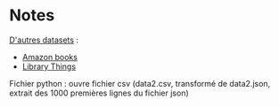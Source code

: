 # Notes

[D'autres datasets](https://cseweb.ucsd.edu/~jmcauley/datasets.html) : 
 - [Amazon books](https://cseweb.ucsd.edu/~jmcauley/datasets.html#amazon_reviews)
 - [Library Things](https://cseweb.ucsd.edu/~jmcauley/datasets.html#social_data)

Fichier python : ouvre fichier csv (data2.csv, transformé de data2.json, extrait des 1000 premières lignes du fichier json)